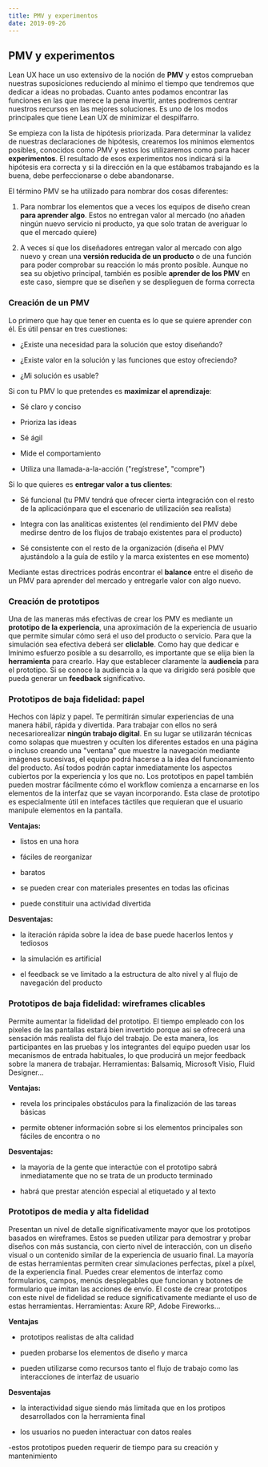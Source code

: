 ```yaml
---
title: PMV y experimentos
date: 2019-09-26
---
```

## PMV y experimentos ##

Lean UX hace un uso extensivo de la noción de **PMV** y estos comprueban nuestras suposiciones reduciendo al mínimo el tiempo que tendremos que dedicar a ideas no probadas. Cuanto antes podamos encontrar las funciones en las que merece la pena invertir, antes podremos centrar nuestros recursos en las mejores soluciones. Es uno de los modos principales que tiene Lean UX de minimizar el despilfarro. 

Se empieza con la lista de hipótesis priorizada. Para determinar la validez de nuestras declaraciones de hipótesis, crearemos los mínimos elementos posibles, conocidos como PMV y estos los utilizaremos como para hacer **experimentos**. El resultado de esos experimentos nos indicará si la hipótesis era correcta y si la dirección en la que estábamos trabajando es la buena, debe perfeccionarse o debe abandonarse.

El término PMV se ha utilizado para nombrar dos cosas diferentes:

1. Para nombrar los elementos que a veces los equipos de diseño crean **para aprender algo**. Estos no entregan valor al mercado (no añaden ningún nuevo servicio ni producto, ya que solo tratan de averiguar lo que el mercado quiere)

2. A veces sí que los diseñadores entregan valor al mercado con algo nuevo y crean una **versión reducida de un producto** o de una función para poder comprobar su reacción lo más pronto posible. Aunque no sea su objetivo principal, también es posible **aprender de los PMV** en este caso, siempre que se diseñen y se desplieguen de forma correcta

### Creación de un PMV ###

Lo primero que hay que tener en cuenta es lo que se quiere aprender con él. Es útil pensar en tres cuestiones:

- ¿Existe una necesidad para la solución que estoy diseñando?

- ¿Existe valor en la solución y las funciones que estoy ofreciendo?

- ¿Mi solución es usable?

Si con tu PMV lo que pretendes es **maximizar el aprendizaje**:

- Sé claro y conciso

- Prioriza las ideas

- Sé ágil

- Mide el comportamiento

- Utiliza una llamada-a-la-acción ("regístrese", "compre")

Si lo que quieres es **entregar valor a tus clientes**:

- Sé funcional (tu PMV tendrá que ofrecer cierta integración con el resto de la aplicaciónpara que el escenario de utilización sea realista)

- Integra con las analíticas existentes (el rendimiento del PMV debe medirse dentro de los flujos de trabajo existentes para el producto)

- Sé consistente con el resto de la organización (diseña el PMV ajustándolo a la guía de estilo y la marca existentes en ese momento)

Mediante estas directrices podrás encontrar el **balance** entre el diseño de un PMV para aprender del mercado y entregarle valor con algo nuevo.

### Creación de prototipos ##

Una de las maneras más efectivas de crear los PMV es mediante un **prototipo de la experiencia**, una aproximación de la experiencia de usuario que permite simular cómo será el uso del producto o servicio. Para que la simulación sea efectiva deberá ser **cliclable**. Como hay que dedicar e lmínimo esfuerzo posible a su desarrollo, es importante que se elija bien la **herramienta** para crearlo. Hay que establecer claramente la **audiencia** para el prototipo. Si se conoce la audiencia a la que va dirigido será posible que pueda generar un **feedback** significativo.

### Prototipos de baja fidelidad: papel ###

Hechos con lápiz y papel. Te permitirán simular experiencias de una manera hábil, rápida y divertida. Para trabajar con ellos no será necesariorealizar **ningún trabajo digital**. En su lugar se utilizarán técnicas como solapas que muestren y oculten los diferentes estados en una página o incluso creando una "ventana" que muestre la navegación mediante imágenes sucesivas, el equipo podrá hacerse a la idea del funcionamiento del producto. Así todos podrán captar inmediatamente los aspectos cubiertos por la experiencia y los que no. Los prototipos en papel también pueden mostrar fácilmente cómo el workflow comienza a encarnarse en los elementos de la interfaz que se vayan incorporando. Esta clase de prototipo es especialmente útil en intefaces táctiles que requieran que el usuario manipule elementos en la pantalla.

**Ventajas:**

- listos en una hora

- fáciles de reorganizar

- baratos

- se pueden crear con materiales presentes en todas las oficinas

- puede constituir una actividad divertida

**Desventajas:**

- la iteración rápida sobre la idea de base puede hacerlos lentos y tediosos

- la simulación es artificial 

- el feedback se ve limitado a la estructura de alto nivel y al flujo de navegación del producto

### Prototipos de baja fidelidad: wireframes clicables ###

Permite aumentar la fidelidad del prototipo. El tiempo empleado con los píxeles de las pantallas estará bien invertido porque así se ofrecerá una sensación más realista del flujo del trabajo. De esta manera, los participantes en las pruebas y los integrantes del equipo pueden usar los mecanismos de entrada habituales, lo que producirá un mejor feedback sobre la manera de trabajar. Herramientas: Balsamiq, Microsoft Visio, Fluid Designer...

**Ventajas:**

- revela los principales obstáculos para la finalización de las tareas básicas

- permite obtener información sobre si los elementos principales son fáciles de encontra o no

**Desventajas:**

- la mayoría de la gente que interactúe con el prototipo sabrá inmediatamente que no se trata de un producto terminado

- habrá que prestar atención especial al etiquetado y al texto

### Prototipos de media y alta fidelidad ###

Presentan un nivel de detalle significativamente mayor que los prototipos basados en wireframes. Estos se pueden utilizar para demostrar y probar diseños con más sustancia, con cierto nivel de interacción, con un diseño visual o un contenido similar de la experiencia de usuario final. La mayoría de estas herramientas permiten crear simulaciones perfectas, píxel a píxel, de la experiencia final. Puedes crear elementos de interfaz como formularios, campos, menús desplegables que funcionan y botones de formulario que imitan las acciones de envío. El coste de crear prototipos con este nivel de fidelidad se reduce significativamente mediante el uso de estas herramientas. Herramientas: Axure RP, Adobe Fireworks...

**Ventajas**

- prototipos realistas de alta calidad

- pueden probarse los elementos de diseño y marca

- pueden utilizarse como recursos tanto el flujo de trabajo como las interacciones de interfaz de usuario

**Desventajas**

- la interactividad sigue siendo más limitada que en los protipos desarrollados con la herramienta final

- los usuarios no pueden interactuar con datos reales

-estos prototipos pueden requerir de tiempo para su creación y mantenimiento














